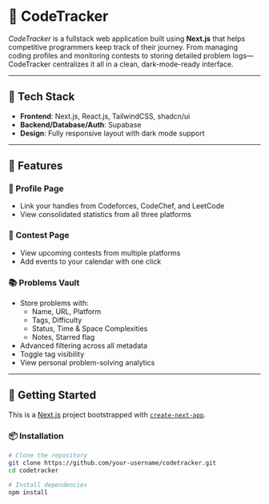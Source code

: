 # 🚀 CodeTracker

_CodeTracker_ is a fullstack web application built using **Next.js** that helps competitive programmers keep track of their journey. From managing coding profiles and monitoring contests to storing detailed problem logs—CodeTracker centralizes it all in a clean, dark-mode-ready interface.

---

## 🔧 Tech Stack

- **Frontend**: Next.js, React.js, TailwindCSS, shadcn/ui
- **Backend/Database/Auth**: Supabase
- **Design**: Fully responsive layout with dark mode support

---

## 📌 Features

### 👤 Profile Page
- Link your handles from Codeforces, CodeChef, and LeetCode
- View consolidated statistics from all three platforms

### 📅 Contest Page
- View upcoming contests from multiple platforms
- Add events to your calendar with one click

### 📚 Problems Vault
- Store problems with:
  - Name, URL, Platform
  - Tags, Difficulty
  - Status, Time & Space Complexities
  - Notes, Starred flag
- Advanced filtering across all metadata
- Toggle tag visibility
- View personal problem-solving analytics

---

## 🚀 Getting Started

This is a [Next.js](https://nextjs.org) project bootstrapped with [`create-next-app`](https://github.com/vercel/next.js/tree/canary/packages/create-next-app).

### 📦 Installation

```bash
# Clone the repository
git clone https://github.com/your-username/codetracker.git
cd codetracker

# Install dependencies
npm install
